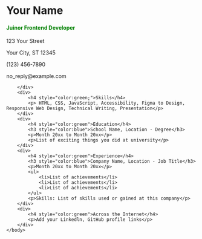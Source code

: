 <!DOCTYPE html>
<html>
	<head>
		<meta charset="UTF-8">
		<meta name="description" content="This is an awesome website">
		<title>Huy's Website</title>
	</head>
	<body>
		<h1>Your Name</h1>
		<div>
			<h4 style="color:green;"> Juinor Frontend Developer</h4>
			<p>123 Your Street</p>
			<p>Your City, ST 12345</p>
			<p>(123) 456-7890</p>
			<p>no_reply@example.com</p>
			
		</div>
		<div>
			<h4 style="color:green;">Skills</h4>
			<p> HTML, CSS, JavaScript, Accessibility, Figma to Design, Responsive Web Design, Technical Writing, Presentation</p>
		</div>
		<div>
			<h4 style="color:green">Education</h4>
			<h3 style="color:blue">School Name, Location - Degree</h3>
			<p>Month 20xx to Month 20xx</p>
			<p>List of exciting things you did at university</p>
		</div>
		<div>
			<h4 style="color:green">Experience</h4>
			<h3 style="color:blue">Company Name, Location - Job Title</h3>
			<p>Month 20xx to Month 20xx</p>
			<ul>
				<li>List of achievements</li>
				<li>List of achievements</li>
				<li>List of achievements</li>
			</ul>
			<p>Skills: List of skills used or gained at this company</p>
		</div>
		<div>
			<h4 style="color:green">Across the Internet</h4>
			<p>Add your Linkedln, GitHub profile links</p>
		</div>
	</body>
</html>
